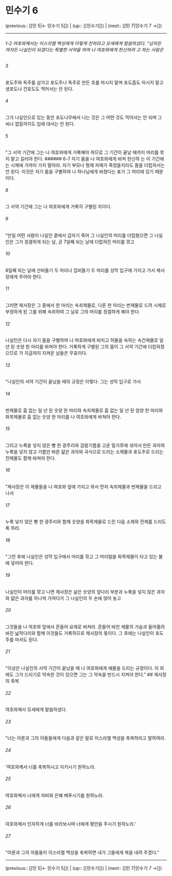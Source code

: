 # 민수기 6

(previous:: [[민 5|← 민수기 5]]) | (up:: [[민수기]]) | (next:: [[민 7|민수기 7 →]])

***
###### 1-2 여호와께서는 이스라엘 백성에게 이렇게 전하라고 모세에게 말씀하셨다. "남자든 여자든 나실인이 되겠다는 특별한 서약을 하여 나 여호와에게 헌신하려 고 하는 사람은 



###### 3 

포도주와 독주를 삼가고 포도주나 독주로 만든 초를 마시지 말며 포도즙도 마시지 말고 생포도나 건포도도 먹어서는 안 된다. 



###### 4 

그가 나실인으로 있는 동안 포도나무에서 나는 것은 그 어떤 것도 먹어서는 안 되며 그 씨나 껍질까지도 입에 대서는 안 된다. 



###### 5 

"그 서약 기간에 그는 나 여호와에게 거룩해야 하므로 그 기간이 끝날 때까지 머리를 깎지 말고 길러야 한다. ###### 6-7 자기 몸을 나 여호와에게 바쳐 헌신하 는 이 기간에는 시체에 가까이 가지 말아라. 자기 부모나 형제 자매가 죽었을지라도 몸을 더럽혀서는 안 된다. 이것은 자기 몸을 구별하여 나 하나님에게 바쳤다는 표가 그 머리에 있기 때문이다. 



###### 8 

그 서약 기간에 그는 나 여호와에게 거룩히 구별된 자이다. 



###### 9 

"만일 어떤 사람이 나실인 곁에서 갑자기 죽어 그 나실인의 머리를 더럽혔으면 그 나실인은 그가 정결하게 되는 날, 곧 7일째 되는 날에 더럽혀진 머리를 깎고 



###### 10 

8일째 되는 날에 산비둘기 두 마리나 집비둘기 두 마리를 성막 입구에 가지고 가서 제사장에게 주어야 한다. 



###### 11 

그러면 제사장은 그 중에서 한 마리는 속죄제물로, 다른 한 마리는 번제물로 드려 시체로 부정하게 된 그를 위해 속죄하여 그 날로 그의 머리를 정결하게 해야 한다. 



###### 12 

나실인은 다시 자기 몸을 구별하여 나 여호와에게 바치고 허물을 속하는 속건제물로 일 년 된 숫양 한 마리를 바쳐야 한다. 거룩하게 구별된 그의 몸이 그 서약 기간에 더럽혀졌으므로 가 지금까지 지켜온 날들은 무효이다. 



###### 13 

"나실인의 서약 기간이 끝났을 때의 규정은 이렇다: 그는 성막 입구로 가서 



###### 14 

번제물로 흠 없는 일 년 된 숫양 한 마리와 속죄제물로 흠 없는 일 년 된 암양 한 마리와 화목제물로 흠 없는 숫양 한 마리를 나 여호와에게 바쳐야 한다. 



###### 15 

그리고 누룩을 넣지 않은 빵 한 광주리와 감람기름을 고운 밀가루에 섞어서 만든 과자와 누룩을 넣지 않고 기름만 바른 얇은 과자와 곡식으로 드리는 소제물과 포도주로 드리는 전제물도 함께 바쳐야 한다. 



###### 16 

"제사장은 이 제물들을 나 여호와 앞에 가지고 와서 먼저 속죄제물과 번제물을 드리고 나서 



###### 17 

누룩 넣지 않은 빵 한 광주리와 함께 숫양을 화목제물로 드린 다음 소제와 전제를 드리도록 하라. 



###### 18 

"그런 후에 나실인은 성막 입구에서 머리를 깎고 그 머리털을 화목제물이 타고 있는 불에 넣어야 한다. 



###### 19 

나실인이 머리를 깎고 나면 제사장은 삶은 숫양의 앞다리 부분과 누룩을 넣지 않은 과자와 얇은 과자를 하나씩 가져다가 그 나실인의 두 손에 얹어 놓고 



###### 20 

그것들을 나 여호와 앞에서 흔들어 요제로 바쳐라. 흔들어 바친 제물의 가슴과 들어올려 바친 넓적다리와 함께 이것들도 거룩하므로 제사장의 몫이다. 그 후에는 나실인이 포도주를 마셔도 된다. 



###### 21 

"이상은 나실인의 서약 기간이 끝났을 때 나 여호와에게 예물을 드리는 규정이다. 이 외에도 그가 드리기로 약속한 것이 있으면 그는 그 약속을 반드시 지켜야 한다." ## 제사장의 축복 



###### 22 

여호와께서 모세에게 말씀하셨다. 



###### 23 

"너는 아론과 그의 아들들에게 다음과 같은 말로 이스라엘 백성을 축복하라고 말하여라. 



###### 24 

'여호와께서 너를 축복하시고 지키시기 원하노라. 



###### 25 

여호와께서 너에게 자비와 은혜 베푸시기를 원하노라. 



###### 26 

여호와께서 인자하게 너를 바라보시며 너에게 평안을 주시기 원하노라.' 



###### 27 

"아론과 그의 아들들이 이스라엘 백성을 축복하면 내가 그들에게 복을 내려 주겠다."

***

(previous:: [[민 5|← 민수기 5]]) | (up:: [[민수기]]) | (next:: [[민 7|민수기 7 →]])
